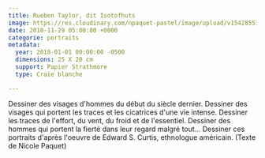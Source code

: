 ```yaml
---
title: Rueben Taylor, dit Isotofhuts
image: https://res.cloudinary.com/npaquet-pastel/image/upload/v1542855176/DSC07791-2.jpg
date: 2018-11-29 05:00:00 +0000
categorie: portraits
metadata:
  year: 2018-01-01 00:00:00 -0500
  dimensions: 25 X 20 cm
  support: Papier Strathmore
  type: Craie blanche

---
```

Dessiner des visages d'hommes du début du siècle dernier. Dessiner des visages qui portent les traces et les cicatrices d'une vie intense. Dessiner les traces de l'effort, du vent, du froid et de l'essentiel. Dessiner des hommes qui portent la fierté dans leur regard malgré tout... Dessiner ces portraits d'après l'oeuvre de Edward S. Curtis, ethnologue américain. (Texte de Nicole Paquet)